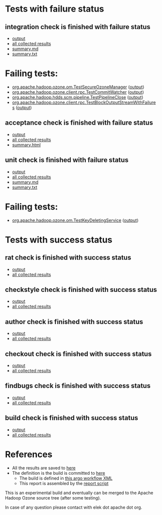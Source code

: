 # Tests with failure status

## integration check is finished with failure status

   * [output](https://raw.githubusercontent.com/elek/ozone-ci/master/pr/pr-hdds-1898-vtp6b/integration/output.log)
   * [all collected results](https://github.com/elek/ozone-ci/tree/master/pr/pr-hdds-1898-vtp6b/integration)
   * [summary.md](https://github.com/elek/ozone-ci/tree/master/pr/pr-hdds-1898-vtp6b/integration/summary.md)
   * [summary.txt](https://github.com/elek/ozone-ci/tree/master/pr/pr-hdds-1898-vtp6b/integration/summary.txt)

# Failing tests: 

 * [org.apache.hadoop.ozone.om.TestSecureOzoneManager](hadoop-ozone/integration-test/org.apache.hadoop.ozone.om.TestSecureOzoneManager.txt) ([output](hadoop-ozone/integration-test/org.apache.hadoop.ozone.om.TestSecureOzoneManager-output.txt/))
 * [org.apache.hadoop.ozone.client.rpc.TestCommitWatcher](hadoop-ozone/integration-test/org.apache.hadoop.ozone.client.rpc.TestCommitWatcher.txt) ([output](hadoop-ozone/integration-test/org.apache.hadoop.ozone.client.rpc.TestCommitWatcher-output.txt/))
 * [org.apache.hadoop.hdds.scm.pipeline.TestPipelineClose](hadoop-ozone/integration-test/org.apache.hadoop.hdds.scm.pipeline.TestPipelineClose.txt) ([output](hadoop-ozone/integration-test/org.apache.hadoop.hdds.scm.pipeline.TestPipelineClose-output.txt/))
 * [org.apache.hadoop.ozone.client.rpc.TestBlockOutputStreamWithFailures](hadoop-ozone/integration-test/org.apache.hadoop.ozone.client.rpc.TestBlockOutputStreamWithFailures.txt) ([output](hadoop-ozone/integration-test/org.apache.hadoop.ozone.client.rpc.TestBlockOutputStreamWithFailures-output.txt/))

## acceptance check is finished with failure status

   * [output](https://raw.githubusercontent.com/elek/ozone-ci/master/pr/pr-hdds-1898-vtp6b/acceptance/output.log)
   * [all collected results](https://github.com/elek/ozone-ci/tree/master/pr/pr-hdds-1898-vtp6b/acceptance)
   * [summary.html](https://elek.github.io/ozone-ci/pr/pr-hdds-1898-vtp6b/acceptance/summary.html)


## unit check is finished with failure status

   * [output](https://raw.githubusercontent.com/elek/ozone-ci/master/pr/pr-hdds-1898-vtp6b/unit/output.log)
   * [all collected results](https://github.com/elek/ozone-ci/tree/master/pr/pr-hdds-1898-vtp6b/unit)
   * [summary.md](https://github.com/elek/ozone-ci/tree/master/pr/pr-hdds-1898-vtp6b/unit/summary.md)
   * [summary.txt](https://github.com/elek/ozone-ci/tree/master/pr/pr-hdds-1898-vtp6b/unit/summary.txt)

# Failing tests: 

 * [org.apache.hadoop.ozone.om.TestKeyDeletingService](hadoop-ozone/ozone-manager/org.apache.hadoop.ozone.om.TestKeyDeletingService.txt) ([output](hadoop-ozone/ozone-manager/org.apache.hadoop.ozone.om.TestKeyDeletingService-output.txt/))


# Tests with success status

## rat check is finished with success status

   * [output](https://raw.githubusercontent.com/elek/ozone-ci/master/pr/pr-hdds-1898-vtp6b/rat/output.log)
   * [all collected results](https://github.com/elek/ozone-ci/tree/master/pr/pr-hdds-1898-vtp6b/rat)


## checkstyle check is finished with success status

   * [output](https://raw.githubusercontent.com/elek/ozone-ci/master/pr/pr-hdds-1898-vtp6b/checkstyle/output.log)
   * [all collected results](https://github.com/elek/ozone-ci/tree/master/pr/pr-hdds-1898-vtp6b/checkstyle)


## author check is finished with success status

   * [output](https://raw.githubusercontent.com/elek/ozone-ci/master/pr/pr-hdds-1898-vtp6b/author/output.log)
   * [all collected results](https://github.com/elek/ozone-ci/tree/master/pr/pr-hdds-1898-vtp6b/author)


## checkout check is finished with success status

   * [output](https://raw.githubusercontent.com/elek/ozone-ci/master/pr/pr-hdds-1898-vtp6b/checkout/output.log)
   * [all collected results](https://github.com/elek/ozone-ci/tree/master/pr/pr-hdds-1898-vtp6b/checkout)


## findbugs check is finished with success status

   * [output](https://raw.githubusercontent.com/elek/ozone-ci/master/pr/pr-hdds-1898-vtp6b/findbugs/output.log)
   * [all collected results](https://github.com/elek/ozone-ci/tree/master/pr/pr-hdds-1898-vtp6b/findbugs)


## build check is finished with success status

   * [output](https://raw.githubusercontent.com/elek/ozone-ci/master/pr/pr-hdds-1898-vtp6b/build/output.log)
   * [all collected results](https://github.com/elek/ozone-ci/tree/master/pr/pr-hdds-1898-vtp6b/build)




# References

 * All the results are saved to [here](https://github.com/elek/ozone-ci/tree/master/pr/pr-hdds-1898-vtp6b/)
 * The definition is the build is committed to [here](https://github.com/elek/argo-ozone)
    * The build is defined in [this argo workflow XML](https://github.com/elek/argo-ozone/blob/master/ozone-build.yaml)
    * This report is assembled by the [report script](https://github.com/elek/argo-ozone/blob/master/scripts/report.sh)

This is an experimental build and eventually can be merged to the Apache Hadoop Ozone source tree (after some testing).

In case of any question please contact with elek dot apache dot org.
